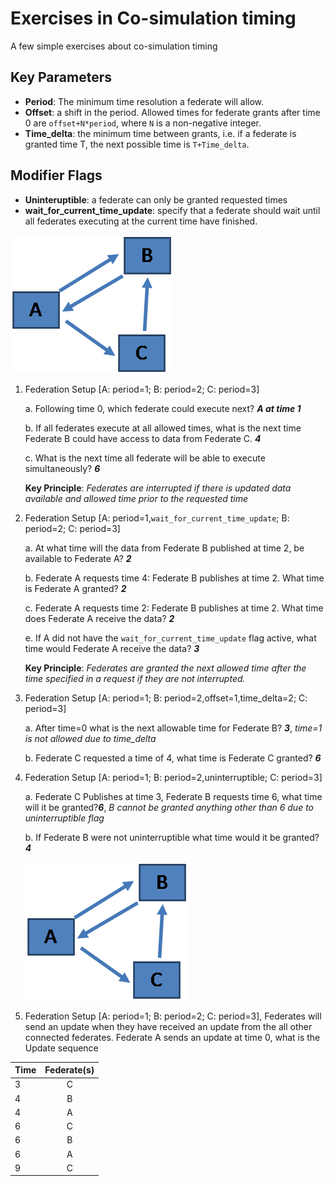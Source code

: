 # Exercises in Co-simulation timing

A few simple exercises about co-simulation timing

## Key Parameters

- **Period**: The minimum time resolution a federate will allow.
- **Offset**: a shift in the period. Allowed times for federate grants after time 0 are `offset+N*period`, where `N` is a non-negative integer.
- **Time_delta**: the minimum time between grants, i.e. if a federate is granted time T, the next possible time is `T+Time_delta`.

## Modifier Flags

- **Uninteruptible**: a federate can only be granted requested times
- **wait_for_current_time_update**: specify that a federate should wait until all federates executing at the current time have finished.

![Connectivity Diagram](../../img/timing_fed_setup.png "Exercise Federate Setup")

1.  Federation Setup \[A: period=1; B: period=2; C: period=3\]

    a. Following time 0, which federate could execute next? **_A at time 1_**

    b. If all federates execute at all allowed times, what is the next time Federate B could have access to data from Federate C. **_4_**

    c. What is the next time all federate will be able to execute simultaneously? **_6_**

    **Key Principle**: _Federates are interrupted if there is updated data available and allowed time prior to the requested time_

2.  Federation Setup \[A: period=1,`wait_for_current_time_update`; B: period=2; C: period=3\]

    a. At what time will the data from Federate B published at time 2, be available to Federate A? **_2_**

    b. Federate A requests time 4: Federate B publishes at time 2. What time is Federate A granted? **_2_**

    c. Federate A requests time 2: Federate B publishes at time 2. What time does Federate A receive the data? **_2_**

    e. If A did not have the `wait_for_current_time_update` flag active, what time would Federate A receive the data? **_3_**

    **Key Principle**: _Federates are granted the next allowed time after the time specified in a request if they are not interrupted._

3.  Federation Setup \[A: period=1; B: period=2,offset=1,time_delta=2; C: period=3\]

    a. After time=0 what is the next allowable time for Federate B? **_3_**, _time=1 is not allowed due to time_delta_

    b. Federate C requested a time of 4, what time is Federate C granted? **_6_**

4.  Federation Setup \[A: period=1; B: period=2,uninterruptible; C: period=3\]

    a. Federate C Publishes at time 3, Federate B requests time 6, what time will it be granted?**_6_**, _B cannot be granted anything other than 6 due to uninterruptible flag_

    b. If Federate B were not uninterruptible what time would it be granted? **_4_**

    ![Connectivity Diagram](../../img/timing_fed_setup.png "Exercise Federate Setup")

5.  Federation Setup \[A: period=1; B: period=2; C: period=3\], Federates will send an update when they have received an update from the all other connected federates. Federate A sends an update at time 0, what is the Update sequence

<center>

| Time | Federate(s) |
| ---- | :---------: |
| 3    |      C      |
| 4    |      B      |
| 4    |      A      |
| 6    |      C      |
| 6    |      B      |
| 6    |      A      |
| 9    |      C      |

</center>
